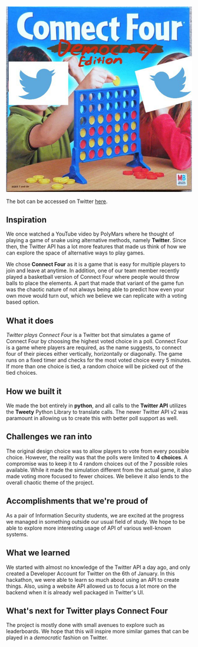 ![Intro](screenshots/Project_image.jpg)

The bot can be accessed on Twitter [here](https://twitter.com/Connect4Vote).

## Inspiration
We once watched a YouTube video by PolyMars where he thought of playing a game of snake using alternative methods, namely **Twitter**. Since then, the Twitter API has a lot more features that made us think of how we can explore the space of alternative ways to play games.

We chose **Connect Four** as it is a game that is easy for multiple players to join and leave at anytime. In addition, one of our team member recently played a basketball version of Connect Four where people would throw balls to place the elements. A part that made that variant of the game fun was the chaotic nature of not always being able to predict how even your own move would turn out, which we believe we can replicate with a voting based option.

## What it does
_Twitter plays Connect Four_ is a Twitter bot that simulates a game of Connect Four by choosing the highest voted choice in a poll. Connect Four is a game where players are required, as the name suggests, to connect four of their pieces either vertically, horizontally or diagonally. The game runs on a fixed timer and checks for the most voted choice every 5 minutes. If more than one choice is tied, a random choice will be picked out of the tied choices.

## How we built it
We made the bot entirely in **python**, and all calls to the **Twitter API** utilizes the **Tweety** Python Library to translate calls. The newer Twitter API v2 was paramount in allowing us to create this with better poll support as well.

## Challenges we ran into
The original design choice was to allow players to vote from every possible choice. However, the reality was that the polls were limited to **4 choices**. A compromise was to keep it to 4 random choices out of the 7 possible roles available. While it made the simulation different from the actual game, it also made voting more focused to fewer choices. We believe it also lends to the overall chaotic theme of the project.

## Accomplishments that we're proud of
As a pair of Information Security students, we are excited at the progress we managed in something outside our usual field of study. We hope to be able to explore more interesting usage of API of various well-known systems.

## What we learned
We started with almost no knowledge of the Twitter API a day ago, and only created a Developer Account for Twitter on the 6th of January. In this hackathon, we were able to learn so much about using an API to create things. Also, using a website API allowed us to focus a lot more on the backend when it is already well packaged in Twitter's UI.

## What's next for Twitter plays Connect Four
The project is mostly done with small avenues to explore such as leaderboards. We hope that this will inspire more similar games that can be played in a _democratic_ fashion on Twitter.